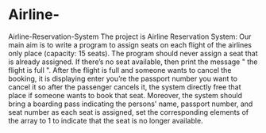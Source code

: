 # Airline-
Airline-Reservation-System The project is Airline Reservation System: Our main aim is to write a program to assign seats on each flight of the airlines only place (capacity: 15 seats). The program should never assign a seat that is already assigned. If there’s no seat available, then print the message " the flight is full ". After the flight is full and someone wants to cancel the booking, it is displaying enter you’re the passport number you want to cancel it so after the passenger cancels it, the system directly free that place if someone wants to book that seat. Moreover, the system should bring a boarding pass indicating the persons' name, passport number, and seat number as each seat is assigned, set the corresponding elements of the array to 1 to indicate that the seat is no longer available.

